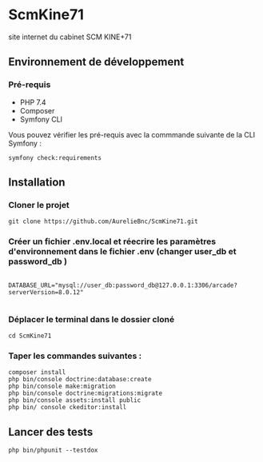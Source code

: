 # ScmKine71
site internet du cabinet SCM KINE+71

## Environnement de développement

### Pré-requis

* PHP 7.4
* Composer
* Symfony CLI

Vous pouvez vérifier les pré-requis avec la commmande suivante de la CLI Symfony :
```
symfony check:requirements
```

## Installation

### Cloner le projet
```
git clone https://github.com/AurelieBnc/ScmKine71.git
```
### Créer un fichier .env.local et réecrire les paramètres d'environnement dans le fichier .env (changer user_db et password_db )

```

DATABASE_URL="mysql://user_db:password_db@127.0.0.1:3306/arcade?serverVersion=8.0.12"


```
### Déplacer le terminal dans le dossier cloné
```
cd ScmKine71
```
### Taper les commandes suivantes :
```
composer install
php bin/console doctrine:database:create
php bin/console make:migration
php bin/console doctrine:migrations:migrate
php bin/console assets:install public
php bin/ console ckeditor:install

```
## Lancer des tests
```
php bin/phpunit --testdox
```
